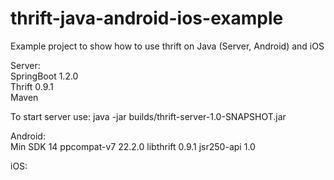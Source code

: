 # thrift-java-android-ios-example
Example project to show how to use thrift on Java (Server, Android) and iOS

Server: <br/>
SpringBoot 1.2.0 <br/>
Thrift 0.9.1 <br/>
Maven <br/>

To start server use: java -jar builds/thrift-server-1.0-SNAPSHOT.jar <br/>

Android: <br/>
Min SDK 14
ppcompat-v7 22.2.0
libthrift 0.9.1
jsr250-api 1.0 <br/>

iOS: <br/>
